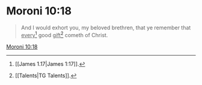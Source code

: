 # Moroni 10:18

> And I would exhort you, my beloved brethren, that ye remember that <u>every</u>[^a] good <u>gift</u>[^b] cometh of Christ.

[Moroni 10:18](https://www.churchofjesuschrist.org/study/scriptures/bofm/moro/10?lang=eng&id=p18#p18)


[^a]: [[James 1.17|James 1:17]].  
[^b]: [[Talents|TG Talents]].  
